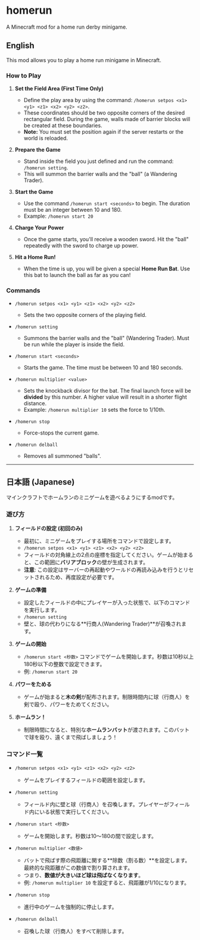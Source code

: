 # homerun

A Minecraft mod for a home run derby minigame.

## English

This mod allows you to play a home run minigame in Minecraft.

### How to Play

1.  **Set the Field Area (First Time Only)**
    -   Define the play area by using the command: `/homerun setpos <x1> <y1> <z1> <x2> <y2> <z2>`.
    -   These coordinates should be two opposite corners of the desired rectangular field. During the game, walls made of barrier blocks will be created at these boundaries.
    -   **Note:** You must set the position again if the server restarts or the world is reloaded.

2.  **Prepare the Game**
    -   Stand inside the field you just defined and run the command: `/homerun setting`.
    -   This will summon the barrier walls and the "ball" (a Wandering Trader).

3.  **Start the Game**
    -   Use the command `/homerun start <seconds>` to begin. The duration must be an integer between 10 and 180.
    -   Example: `/homerun start 20`

4.  **Charge Your Power**
    -   Once the game starts, you'll receive a wooden sword. Hit the "ball" repeatedly with the sword to charge up power.

5.  **Hit a Home Run!**
    -   When the time is up, you will be given a special **Home Run Bat**. Use this bat to launch the ball as far as you can!

### Commands

-   `/homerun setpos <x1> <y1> <z1> <x2> <y2> <z2>`
    -   Sets the two opposite corners of the playing field.

-   `/homerun setting`
    -   Summons the barrier walls and the "ball" (Wandering Trader). Must be run while the player is inside the field.

-   `/homerun start <seconds>`
    -   Starts the game. The time must be between 10 and 180 seconds.

-   `/homerun multiplier <value>`
    -   Sets the knockback divisor for the bat. The final launch force will be **divided** by this number. A higher value will result in a shorter flight distance.
    -   Example: `/homerun multiplier 10` sets the force to 1/10th.

-   `/homerun stop`
    -   Force-stops the current game.

-   `/homerun delball`
    -   Removes all summoned "balls".

---

## 日本語 (Japanese)

マインクラフトでホームランのミニゲームを遊べるようにするmodです。

### 遊び方

1.  **フィールドの設定 (初回のみ)**
    -   最初に、ミニゲームをプレイする場所をコマンドで設定します。
    -   `/homerun setpos <x1> <y1> <z1> <x2> <y2> <z2>`
    -   フィールドの対角線上の2点の座標を指定してください。ゲームが始まると、この範囲に**バリアブロック**の壁が生成されます。
    -   **注意**: この設定はサーバーの再起動やワールドの再読み込みを行うとリセットされるため、再度設定が必要です。

2.  **ゲームの準備**
    -   設定したフィールドの中にプレイヤーが入った状態で、以下のコマンドを実行します。
    -   `/homerun setting`
    -   壁と、球の代わりになる**行商人(Wandering Trader)**が召喚されます。

3.  **ゲームの開始**
    -   `/homerun start <秒数>` コマンドでゲームを開始します。秒数は10秒以上180秒以下の整数で設定できます。
    -   例: `/homerun start 20`

4.  **パワーをためる**
    -   ゲームが始まると**木の剣**が配布されます。制限時間内に球（行商人）を剣で殴り、パワーをためてください。

5.  **ホームラン！**
    -   制限時間になると、特別な**ホームランバット**が渡されます。このバットで球を殴り、遠くまで飛ばしましょう！

### コマンド一覧

-   `/homerun setpos <x1> <y1> <z1> <x2> <y2> <z2>`
    -   ゲームをプレイするフィールドの範囲を設定します。

-   `/homerun setting`
    -   フィールド内に壁と球（行商人）を召喚します。プレイヤーがフィールド内にいる状態で実行してください。

-   `/homerun start <秒数>`
    -   ゲームを開始します。秒数は10～180の間で設定します。

-   `/homerun multiplier <数値>`
    -   バットで飛ばす際の飛距離に関する**除数（割る数）**を設定します。最終的な飛距離がこの数値で割り算されます。
    -   つまり、**数値が大きいほど球は飛ばなくなります**。
    -   例: `/homerun multiplier 10` を設定すると、飛距離が1/10になります。

-   `/homerun stop`
    -   進行中のゲームを強制的に停止します。

-   `/homerun delball`
    -   召喚した球（行商人）をすべて削除します。